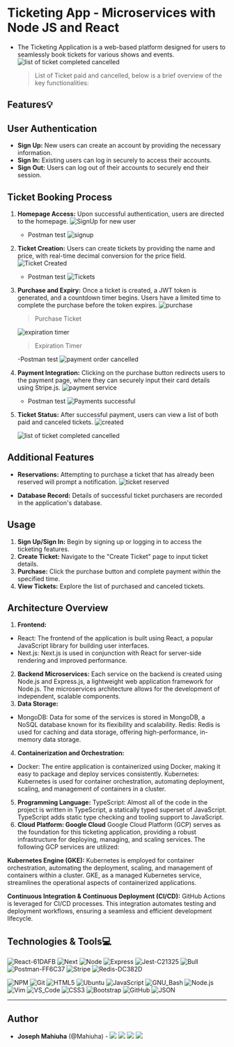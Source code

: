 # Ticketing App - Microservices with Node JS and React

- The Ticketing Application is a web-based platform designed for users to seamlessly book tickets for various shows and events.
  ![list of ticket completed  cancelled](https://github.com/mz-jennytech/ticketing/assets/56915109/1ce28277-05d4-43fb-9dcb-78d28b1c8e21)
  > List of Ticket paid and cancelled, below is a brief overview of the key functionalities:

## Features:bulb:

## User Authentication

- **Sign Up:** New users can create an account by providing the necessary information.
- **Sign In:** Existing users can log in securely to access their accounts.
- **Sign Out:** Users can log out of their accounts to securely end their session.

## Ticket Booking Process

1. **Homepage Access:** Upon successful authentication, users are directed to the homepage.
   ![SignUp for new user](https://github.com/mz-jennytech/ticketing/assets/56915109/32e29bcc-98e9-42ff-b6da-a36c75cb722a)

   - Postman test
     ![signup](https://github.com/mz-jennytech/ticketing/assets/56915109/8e743236-4550-4581-b6ca-55309053766e)

2. **Ticket Creation:** Users can create tickets by providing the name and price, with real-time decimal conversion for the price field.
   ![Ticket Created](https://github.com/mz-jennytech/tetris-fun-game/assets/56915109/812923ba-0cfb-417a-93b0-4fcc4a997d79)

   - Postman test
     ![Tickets](https://github.com/mz-jennytech/tetris-fun-game/assets/56915109/5b036c38-c732-4432-9ec8-c605acbb4a24)

3. **Purchase and Expiry:** Once a ticket is created, a JWT token is generated, and a countdown timer begins. Users have a limited time to complete the purchase before the token expires.
   ![purchase](https://github.com/mz-jennytech/tetris-fun-game/assets/56915109/4a08316e-63a3-47a4-9be1-87cebd1a66d7)

   > Purchase Ticket

   ![expiration timer](https://github.com/mz-jennytech/tetris-fun-game/assets/56915109/6f3ee813-abac-436f-bb74-f5ee7ec013d0)

   > Expiration Timer

   -Postman test
   ![payment order cancelled](https://github.com/mz-jennytech/tetris-fun-game/assets/56915109/59211add-b0c6-4e2e-bcf9-077dd1806e6d)

4. **Payment Integration:** Clicking on the purchase button redirects users to the payment page, where they can securely input their card details using Stripe.js.
   ![payment service](https://github.com/mz-jennytech/tetris-fun-game/assets/56915109/24b1765c-2fff-4c20-9855-d00ecbad311a)

   - Postman test
     ![Payments successful](https://github.com/mz-jennytech/tetris-fun-game/assets/56915109/665a921b-40bd-4fe4-97a6-039db47001aa)

5. **Ticket Status:** After successful payment, users can view a list of both paid and canceled tickets.
   ![created](https://github.com/mz-jennytech/tetris-fun-game/assets/56915109/cee5875a-dc3b-4c1d-a8fc-b85d566c6db3)

   ![list of ticket completed  cancelled](https://github.com/mz-jennytech/tetris-fun-game/assets/56915109/afbd8a29-0923-4abe-8f35-a871091edb8e)

## Additional Features

- **Reservations:** Attempting to purchase a ticket that has already been reserved will prompt a notification.
  ![ticket reserved](https://github.com/mz-jennytech/tetris-fun-game/assets/56915109/5befc993-0543-42d1-8b23-2b8203b2cf74)

- **Database Record:** Details of successful ticket purchasers are recorded in the application's database.

## Usage

1. **Sign Up/Sign In:** Begin by signing up or logging in to access the ticketing features.
2. **Create Ticket:** Navigate to the "Create Ticket" page to input ticket details.
3. **Purchase:** Click the purchase button and complete payment within the specified time.
4. **View Tickets:** Explore the list of purchased and canceled tickets.

## Architecture Overview

1. **Frontend:**

- React: The frontend of the application is built using React, a popular JavaScript library for building user interfaces.
- Next.js: Next.js is used in conjunction with React for server-side rendering and improved performance.

2. **Backend Microservices:**
   Each service on the backend is created using Node.js and Express.js, a lightweight web application framework for Node.js.
   The microservices architecture allows for the development of independent, scalable components.
3. **Data Storage:**

- MongoDB: Data for some of the services is stored in MongoDB, a NoSQL database known for its flexibility and scalability.
  Redis: Redis is used for caching and data storage, offering high-performance, in-memory data storage.

4. **Containerization and Orchestration:**

- Docker: The entire application is containerized using Docker, making it easy to package and deploy services consistently.
  Kubernetes: Kubernetes is used for container orchestration, automating deployment, scaling, and management of containers in a cluster.

5. **Programming Language:**
   TypeScript: Almost all of the code in the project is written in TypeScript, a statically typed superset of JavaScript. TypeScript adds static type checking and tooling support to JavaScript.
6. **Cloud Platform: Google Cloud**
   Google Cloud Platform (GCP) serves as the foundation for this ticketing application, providing a robust infrastructure for deploying, managing, and scaling services. The following GCP services are utilized:

**Kubernetes Engine (GKE):**
Kubernetes is employed for container orchestration, automating the deployment, scaling, and management of containers within a cluster. GKE, as a managed Kubernetes service, streamlines the operational aspects of containerized applications.

**Continuous Integration & Continuous Deployment (CI/CD):**
GitHub Actions is leveraged for CI/CD processes. This integration automates testing and deployment workflows, ensuring a seamless and efficient development lifecycle.

## Technologies & Tools:computer:

![React-61DAFB](https://github.com/mz-jennytech/tetris-fun-game/assets/56915109/8072a019-857d-480a-9924-70262fec0d08)
![Next](https://github.com/mz-jennytech/tetris-fun-game/assets/56915109/296af621-46ae-41c6-abd6-12e1fe26e98e)
![Node](https://github.com/mz-jennytech/tetris-fun-game/assets/56915109/cff583c7-ab4d-4863-bcb6-588dbc4e5266)
![Express](https://github.com/mz-jennytech/tetris-fun-game/assets/56915109/43a847f4-b367-4d10-8e9d-88800812655b)
![Jest-C21325](https://github.com/mz-jennytech/tetris-fun-game/assets/56915109/fbe329e1-4142-45c3-9bd1-969d92ca5105)
![Bull](https://github.com/mz-jennytech/tetris-fun-game/assets/56915109/918fbc55-a20b-467c-856b-bcc12d18dc7b)
![Postman-FF6C37](https://github.com/mz-jennytech/tetris-fun-game/assets/56915109/77d58cbf-64c4-4fb9-b696-490e7ba967ec)
![Stripe](https://github.com/mz-jennytech/tetris-fun-game/assets/56915109/a5064eeb-1593-4f41-b580-aa8e561ad36a)
![Redis-DC382D](https://github.com/mz-jennytech/tetris-fun-game/assets/56915109/db87b878-3717-47e9-9532-d1d6b725faae)

![NPM](https://img.shields.io/badge/≡-NPM-CB3837?&style=flat-square&logo=npm&logoColor=CB3837&labelColor=282828)
![Git](https://img.shields.io/badge/≡-Git-F05032?logo=git&style=flat-square&labelColor=282828)
![HTML5](https://img.shields.io/badge/≡-HTML5-E34F26?&style=flat-square&logo=html5&labelColor=282828)
![Ubuntu](https://img.shields.io/badge/≡-Ubuntu-E95420?&style=flat-square&logo=Ubuntu&labelColor=282828)
![JavaScript](https://img.shields.io/badge/≡-JavaScript-F7DF1E?logo=javascript&style=flat-square&labelColor=282828)
![GNU_Bash](https://img.shields.io/badge/≡-GNU_Bash-4EAA25?logo=GNU-Bash&style=flat-square&labelColor=282828)
![Node.js](https://img.shields.io/badge/≡-Node.js-339933?logo=Node.js&style=flat-square&labelColor=282828)
![Vim](https://img.shields.io/badge/≡-Vim-019733?logo=Vim&style=flat-square&logoColor=019733&labelColor=282828)
![VS_Code](https://img.shields.io/badge/≡-VS_Code-007ACC?logo=visual-studio-code&style=flat-square&logoColor=007ACC&labelColor=282828)
![CSS3](https://img.shields.io/badge/≡-CSS3-1572B6?logo=CSS3&style=flat-square&logoColor=1572B6&labelColor=282828)
![Bootstrap](https://img.shields.io/badge/≡-Bootstrap-7952B3?logo=Bootstrap&style=flat-square&labelColor=282828)
![GitHub](https://img.shields.io/badge/≡-GitHub-181717?logo=GitHub&style=flat-square&labelColor=282828)
![JSON](https://img.shields.io/badge/≡-JSON-000000?logo=JSON&style=flat-square&labelColor=282828)

---

## Author

- **Joseph Mahiuha** (@Mahiuha) - [<img src="https://img.shields.io/badge/Portfolio-20d6fe.svg?&style=plastic"/>](https://mahiuha.github.io/josephmahiuha/)
  [<img src="https://img.shields.io/badge/Twitter-1DA1F2.svg?&style=plastic&logo=twitter&logoColor=white"/>](https://twitter.com/Joseph_Mahiuha)
  [<img src="https://img.shields.io/badge/Linkedin-0A66C2.svg?&style=plastic&logo=linkedin&logoColor=white"/>](https://www.linkedin.com/in/joseph-mahiuha-498a52162/)
  [<img src="https://img.shields.io/badge/GitHub-181717.svg?&style=plastic&logo=github&logoColor=white"/>](https://github.com/Mahiuha)
